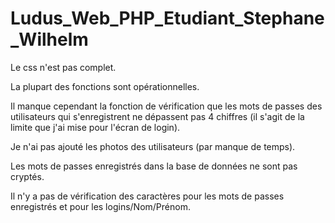 # Ludus_Web_PHP_Etudiant_Stephane_Wilhelm



Le css n'est pas complet.

La plupart des fonctions sont opérationnelles.

Il manque cependant la fonction de vérification que les mots de passes des utilisateurs qui s'enregistrent ne dépassent pas 4 chiffres (il s'agit de la limite que j'ai mise
pour l'écran de login).

Je n'ai pas ajouté les photos des utilisateurs (par manque de temps).

Les mots de passes enregistrés dans la base de données ne sont pas cryptés.

Il n'y a pas de vérification des caractères pour les mots de passes enregistrés et pour les logins/Nom/Prénom.
